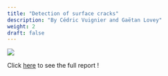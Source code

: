 ```yaml
---
title: "Detection of surface cracks"
description: "By Cédric Vuignier and Gaëtan Lovey"
weight: 2
draft: false
---
```

![](/crack.png)

Click [here](https://bookdown.org/connect/#/apps/5238/access) to see the full report !

